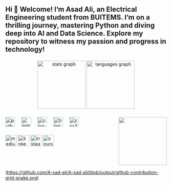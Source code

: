 <h2 align="left">Hi 👋 Welcome! I’m Asad Ali, an Electrical Engineering student from BUITEMS. I’m on a thrilling journey, mastering Python and diving deep into AI and Data Science. Explore my repository to witness my passion and progress in technology!</h2>

###

<div align="center">
  <img src="https://github-readme-stats.vercel.app/api?username=AsadAli&hide_title=false&hide_rank=false&show_icons=true&include_all_commits=true&count_private=true&disable_animations=false&theme=dracula&locale=en&hide_border=false" height="150" alt="stats graph"  />
  <img src="https://github-readme-stats.vercel.app/api/top-langs?username=AsadAli&locale=en&hide_title=false&layout=compact&card_width=320&langs_count=5&theme=dracula&hide_border=false" height="150" alt="languages graph"  />
</div>

###

<img align="right" height="150" src="https://i.imgflip.com/65efzo.gif"  />

###

<div align="left">
  <img src="https://cdn.jsdelivr.net/gh/devicons/devicon/icons/python/python-original.svg" height="30" alt="python logo"  />
  <img width="12" />
  <img src="https://cdn.jsdelivr.net/gh/devicons/devicon/icons/matlab/matlab-original.svg" height="30" alt="matlab logo"  />
  <img width="12" />
  <img src="https://cdn.jsdelivr.net/gh/devicons/devicon/icons/c/c-original.svg" height="30" alt="c logo"  />
  <img width="12" />
  
  <img src="https://cdn.jsdelivr.net/gh/devicons/devicon/icons/html5/html5-original.svg" height="30" alt="html5 logo"  />
  <img width="12" />
  <img src="https://cdn.jsdelivr.net/gh/devicons/devicon/icons/css3/css3-original.svg" height="30" alt="css3 logo"  />
</div>

###

<div align="left">
  <a href="https://medium.com/@asd-ali"><img src="https://img.shields.io/static/v1?message=Medium&logo=medium&label=&color=000000&logoColor=white&labelColor=&style=for-the-badge" height="35" alt="medium logo"  /></a>
  <a href="https://www.linkedin.com/in/asd-ali"><img src="https://img.shields.io/static/v1?message=LinkedIn&logo=linkedin&label=&color=0077B5&logoColor=white&labelColor=&style=for-the-badge" height="35" alt="linkedin logo"  /></a>
  <a href="https://www.instagram.com/asdcha.ngezi/"><img src="https://img.shields.io/static/v1?message=Instagram&logo=instagram&label=&color=E4405F&logoColor=white&labelColor=&style=for-the-badge" height="35" alt="instagram logo"  /></a>
  <a href="https://www.coursera.org/learner/asad-ali"><img src="https://img.shields.io/static/v1?message=Coursera&logo=coursera&label=&color=0056D2&logoColor=white&labelColor=&style=for-the-badge" height="35" alt="coursera logo"  /></a>

###

<br clear="both">


(https://github.com/A-sad-ali/A-sad-ali/blob/output/github-contribution-grid-snake.svg)

###
